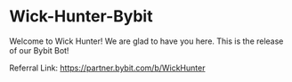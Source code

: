 # Wick-Hunter-Bybit
Welcome to Wick Hunter! We are glad to have you here. This is the release of our Bybit Bot! 

Referral Link: https://partner.bybit.com/b/WickHunter
